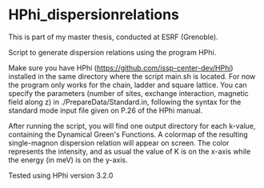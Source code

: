 # HPhi_dispersionrelations
This is part of my master thesis, conducted at ESRF (Grenoble).

Script to generate dispersion relations using the program HPhi.

Make sure you have HPhi (https://github.com/issp-center-dev/HPhi) installed in the same directory where the script main.sh is located. 
For now the program only works for the chain, ladder and square lattice. You can specify the parameters (number of sites, exchange interaction, magnetic field along z) in ./PrepareData/Standard.in, following the syntax for the standard mode input file given on P.26 of the HPhi manual.

After running the script, you will find one output directory for each k-value, containing the Dynamical Green's Functions. A colormap of the resulting single-magnon dispersion relation will appear on screen. The color represents the intensity, and as usual the value of K is on the x-axis while the energy (in meV) is on the y-axis.

Tested using HPhi version 3.2.0
